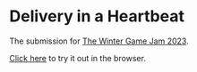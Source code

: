 # Delivery in a Heartbeat

The submission for [The Winter Game Jam 2023](https://itch.io/jam/the-winter-game-jam-2023).

[Click here](https://lio-qing.itch.io/delivery-in-a-heartbeat) to try it out in the browser.
